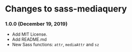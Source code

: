# Changes to sass-mediaquery

### 1.0.0 (December 19, 2019)

* Add MIT License.
* Add README.md
* New Sass functions: `attr`, `mediaAttr` and `sz`
